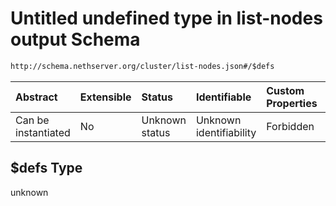 # Untitled undefined type in list-nodes output Schema

```txt
http://schema.nethserver.org/cluster/list-nodes.json#/$defs
```



| Abstract            | Extensible | Status         | Identifiable            | Custom Properties | Additional Properties | Access Restrictions | Defined In                                                          |
| :------------------ | :--------- | :------------- | :---------------------- | :---------------- | :-------------------- | :------------------ | :------------------------------------------------------------------ |
| Can be instantiated | No         | Unknown status | Unknown identifiability | Forbidden         | Allowed               | none                | [list-nodes.json\*](cluster/list-nodes.json "open original schema") |

## $defs Type

unknown
